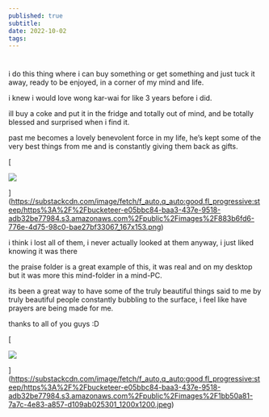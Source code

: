 ```yaml
---
published: true
subtitle: 
date: 2022-10-02
tags: 
---
```


# 

i do this thing where i can buy something or get something and just tuck it away, ready to be enjoyed, in a corner of my mind and life.

i knew i would love wong kar-wai for like 3 years before i did.

ill buy a coke and put it in the fridge and totally out of mind, and be totally blessed and surprised when i find it.

past me becomes a lovely benevolent force in my life, he’s kept some of the very best things from me and is constantly giving them back as gifts.

[

![](https://substackcdn.com/image/fetch/w_1456,c_limit,f_auto,q_auto:good,fl_progressive:steep/https%3A%2F%2Fbucketeer-e05bbc84-baa3-437e-9518-adb32be77984.s3.amazonaws.com%2Fpublic%2Fimages%2F883b6fd6-776e-4d75-98c0-bae27bf33067_167x153.png)



](https://substackcdn.com/image/fetch/f_auto,q_auto:good,fl_progressive:steep/https%3A%2F%2Fbucketeer-e05bbc84-baa3-437e-9518-adb32be77984.s3.amazonaws.com%2Fpublic%2Fimages%2F883b6fd6-776e-4d75-98c0-bae27bf33067_167x153.png)

i think i lost all of them, i never actually looked at them anyway, i just liked knowing it was there

the praise folder is a great example of this, it was real and on my desktop but it was more this mind-folder in a mind-PC.

its been a great way to have some of the truly beautiful things said to me by truly beautiful people constantly bubbling to the surface, i feel like have prayers are being made for me.

thanks to all of you guys :D

[

![](https://substackcdn.com/image/fetch/w_1456,c_limit,f_auto,q_auto:good,fl_progressive:steep/https%3A%2F%2Fbucketeer-e05bbc84-baa3-437e-9518-adb32be77984.s3.amazonaws.com%2Fpublic%2Fimages%2F1bb50a81-7a7c-4e83-a857-d109ab025301_1200x1200.jpeg)



](https://substackcdn.com/image/fetch/f_auto,q_auto:good,fl_progressive:steep/https%3A%2F%2Fbucketeer-e05bbc84-baa3-437e-9518-adb32be77984.s3.amazonaws.com%2Fpublic%2Fimages%2F1bb50a81-7a7c-4e83-a857-d109ab025301_1200x1200.jpeg)